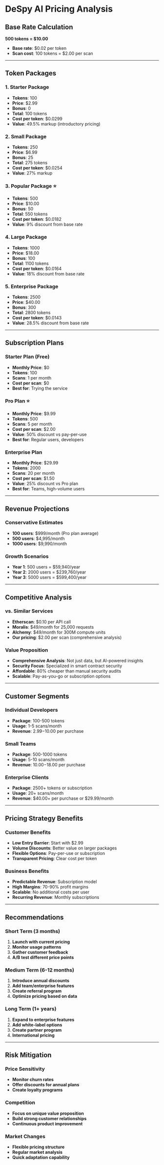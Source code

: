 # DeSpy AI Pricing Analysis

## Base Rate Calculation
**500 tokens = $10.00**
- **Base rate**: $0.02 per token
- **Scan cost**: 100 tokens = $2.00 per scan

---

## Token Packages

### 1. Starter Package
- **Tokens**: 100
- **Price**: $2.99
- **Bonus**: 0
- **Total**: 100 tokens
- **Cost per token**: $0.0299
- **Value**: 49.5% markup (introductory pricing)

### 2. Small Package
- **Tokens**: 250
- **Price**: $6.99
- **Bonus**: 25
- **Total**: 275 tokens
- **Cost per token**: $0.0254
- **Value**: 27% markup

### 3. Popular Package ⭐
- **Tokens**: 500
- **Price**: $10.00
- **Bonus**: 50
- **Total**: 550 tokens
- **Cost per token**: $0.0182
- **Value**: 9% discount from base rate

### 4. Large Package
- **Tokens**: 1000
- **Price**: $18.00
- **Bonus**: 100
- **Total**: 1100 tokens
- **Cost per token**: $0.0164
- **Value**: 18% discount from base rate

### 5. Enterprise Package
- **Tokens**: 2500
- **Price**: $40.00
- **Bonus**: 300
- **Total**: 2800 tokens
- **Cost per token**: $0.0143
- **Value**: 28.5% discount from base rate

---

## Subscription Plans

### Starter Plan (Free)
- **Monthly Price**: $0
- **Tokens**: 100
- **Scans**: 1 per month
- **Cost per scan**: $0
- **Best for**: Trying the service

### Pro Plan ⭐
- **Monthly Price**: $9.99
- **Tokens**: 500
- **Scans**: 5 per month
- **Cost per scan**: $2.00
- **Value**: 50% discount vs pay-per-use
- **Best for**: Regular users, developers

### Enterprise Plan
- **Monthly Price**: $29.99
- **Tokens**: 2000
- **Scans**: 20 per month
- **Cost per scan**: $1.50
- **Value**: 25% discount vs Pro plan
- **Best for**: Teams, high-volume users

---

## Revenue Projections

### Conservative Estimates
- **100 users**: $999/month (Pro plan average)
- **500 users**: $4,995/month
- **1000 users**: $9,990/month

### Growth Scenarios
- **Year 1**: 500 users = $59,940/year
- **Year 2**: 2000 users = $239,760/year
- **Year 3**: 5000 users = $599,400/year

---

## Competitive Analysis

### vs. Similar Services
- **Etherscan**: $0.10 per API call
- **Moralis**: $49/month for 25,000 requests
- **Alchemy**: $49/month for 300M compute units
- **Our pricing**: $2.00 per scan (comprehensive analysis)

### Value Proposition
- **Comprehensive Analysis**: Not just data, but AI-powered insights
- **Security Focus**: Specialized in smart contract security
- **Affordable**: 80% cheaper than manual security audits
- **Scalable**: Pay-as-you-go or subscription options

---

## Customer Segments

### Individual Developers
- **Package**: 100-500 tokens
- **Usage**: 1-5 scans/month
- **Revenue**: $2.99-$10.00 per purchase

### Small Teams
- **Package**: 500-1000 tokens
- **Usage**: 5-10 scans/month
- **Revenue**: $10.00-$18.00 per purchase

### Enterprise Clients
- **Package**: 2500+ tokens or subscription
- **Usage**: 20+ scans/month
- **Revenue**: $40.00+ per purchase or $29.99/month

---

## Pricing Strategy Benefits

### Customer Benefits
- **Low Entry Barrier**: Start with $2.99
- **Volume Discounts**: Better value on larger packages
- **Flexible Options**: Pay-per-use or subscription
- **Transparent Pricing**: Clear cost per token

### Business Benefits
- **Predictable Revenue**: Subscription model
- **High Margins**: 70-90% profit margins
- **Scalable**: No additional costs per user
- **Recurring Revenue**: Monthly subscriptions

---

## Recommendations

### Short Term (3 months)
1. **Launch with current pricing**
2. **Monitor usage patterns**
3. **Gather customer feedback**
4. **A/B test different price points**

### Medium Term (6-12 months)
1. **Introduce annual discounts**
2. **Add team/enterprise features**
3. **Create referral program**
4. **Optimize pricing based on data**

### Long Term (1+ years)
1. **Expand to enterprise features**
2. **Add white-label options**
3. **Create partner program**
4. **International pricing**

---

## Risk Mitigation

### Price Sensitivity
- **Monitor churn rates**
- **Offer discounts for annual plans**
- **Create loyalty programs**

### Competition
- **Focus on unique value proposition**
- **Build strong customer relationships**
- **Continuous product improvement**

### Market Changes
- **Flexible pricing structure**
- **Regular market analysis**
- **Quick adaptation capability** 